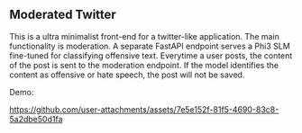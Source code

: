 ## Moderated Twitter

This is a ultra minimalist front-end for a twitter-like application. The main functionality is moderation. A separate FastAPI endpoint serves a Phi3 SLM fine-tuned for classifying offensive text. Everytime a user posts, the content of the post is sent to the moderation endpoint. If the model identifies the content as offensive or hate speech, the post will not be saved. 

Demo:

https://github.com/user-attachments/assets/7e5e152f-81f5-4690-83c8-5a2dbe50d1fa

